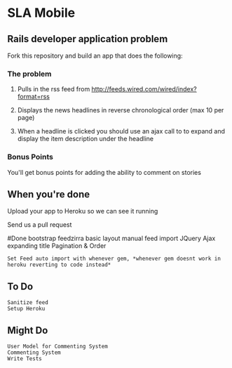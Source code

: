 # SLA Mobile

## Rails developer application problem


Fork this repository and build an app that does the following:


### The problem

1. Pulls in the rss feed from http://feeds.wired.com/wired/index?format=rss

2. Displays the news headlines in reverse chronological order (max 10 per page)

3. When a headline is clicked you should use an ajax call to to expand and display the item description under the headline


### Bonus Points

You'll get bonus points for adding the ability to comment on stories


## When you're done

Upload your app to Heroku so we can see it running

Send us a pull request


#Done
 	bootstrap
 	feedzirra
 	basic layout
 	manual feed import
 	JQuery Ajax expanding title
	Pagination & Order
	
	Set Feed auto import with whenever gem, *whenever gem doesnt work in heroku reverting to code instead*

## To Do
	
	Sanitize feed
	Setup Heroku
	
## Might Do
	User Model for Commenting System
	Commenting System
	Write Tests
	
	
